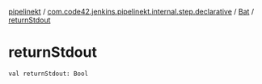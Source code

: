 [pipelinekt](../../index.md) / [com.code42.jenkins.pipelinekt.internal.step.declarative](../index.md) / [Bat](index.md) / [returnStdout](./return-stdout.md)

# returnStdout

`val returnStdout: Bool`